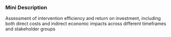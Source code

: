 ### Mini Description

Assessment of intervention efficiency and return on investment, including both direct costs and indirect economic impacts across different timeframes and stakeholder groups

